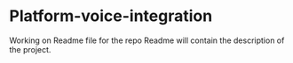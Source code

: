 # Platform-voice-integration
Working on Readme file for the repo 
Readme will contain the description of the project.
